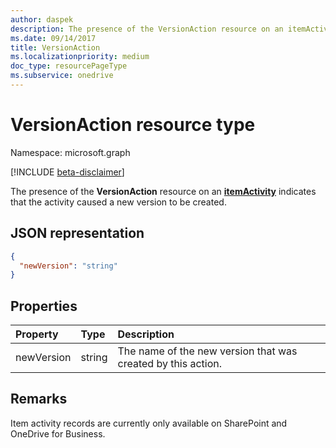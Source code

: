 ```yaml
---
author: daspek
description: The presence of the VersionAction resource on an itemActivity indicates that the activity caused a new version to be created.
ms.date: 09/14/2017
title: VersionAction
ms.localizationpriority: medium
doc_type: resourcePageType
ms.subservice: onedrive
---
```


# VersionAction resource type

Namespace: microsoft.graph

[!INCLUDE [beta-disclaimer](../../includes/beta-disclaimer.md)]

The presence of the **VersionAction** resource on an [**itemActivity**][activity] indicates that the activity caused a new version to be created.

[activity]: itemactivity.md

## JSON representation

<!-- {
  "blockType": "resource",
  "optionalProperties": [ ],
  "@type": "microsoft.graph.versionAction"
}-->

```json
{
  "newVersion": "string"
}
```

## Properties

| Property   | Type   | Description                                                  |
| :--------- | :----- | :----------------------------------------------------------- |
| newVersion | string | The name of the new version that was created by this action. |

## Remarks

Item activity records are currently only available on SharePoint and OneDrive for Business.

<!--
{
  "type": "#page.annotation",
  "description": "The VersionAction object provides information about an activity that resulted in a new item version.",
  "keywords": "activities,activity,action,version",
  "section": "documentation",
  "tocPath": "Resources/VersionAction",
  "suppressions": []
}
-->
